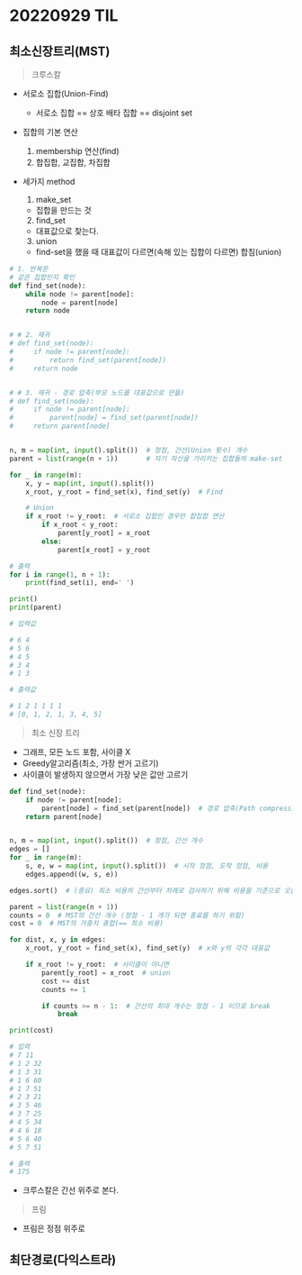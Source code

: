 # 20220929 TIL

## 최소신장트리(MST)

> 크루스칼

  - 서로소 집합(Union-Find)
    - 서로소 집합 == 상호 배타 집합 == disjoint set

  - 집합의 기본 연산
    1. membership 연산(find)
    2. 합집합, 교집합, 차집합

  - 세가지 method

    1. make_set

      - 집합을 만드는 것

    2. find_set

      - 대표값으로 찾는다.

    3. union

      - find-set을 했을 때 대표값이 다르면(속해 있는 집합이 다르면) 합침(union)

```py
# 1. 반복문
# 같은 집합인지 확인
def find_set(node):
    while node != parent[node]:
        node = parent[node]
    return node


# # 2. 재귀
# def find_set(node):
#     if node != parent[node]:
#         return find_set(parent[node])
#     return node


# # 3. 재귀 - 경로 압축(부모 노드를 대표값으로 만듦)
# def find_set(node):
#     if node != parent[node]:
#         parent[node] = find_set(parent[node])
#     return parent[node]


n, m = map(int, input().split())  # 정점, 간선(Union 횟수) 개수
parent = list(range(n + 1))       # 자기 자신을 가리키는 집합들의 make-set

for _ in range(m):
    x, y = map(int, input().split())
    x_root, y_root = find_set(x), find_set(y)  # Find

    # Union
    if x_root != y_root:  # 서로소 집합인 경우만 합집합 연산
        if x_root < y_root:
            parent[y_root] = x_root
        else:
            parent[x_root] = y_root

# 출력
for i in range(1, n + 1):
    print(find_set(i), end=' ')

print()
print(parent)

# 입력값

# 6 4
# 5 6
# 4 5
# 3 4
# 1 3

# 출력값

# 1 2 1 1 1 1 
# [0, 1, 2, 1, 3, 4, 5]
```

> 최소 신장 트리

- 그래프, 모든 노드 포함, 사이클 X
- Greedy알고리즘(최소, 가장 싼거 고르기)
- 사이클이 발생하지 않으면서 가장 낮은 값만 고르기

```py
def find_set(node):
    if node != parent[node]:
        parent[node] = find_set(parent[node])  # 경로 압축(Path compression)
    return parent[node]


n, m = map(int, input().split())  # 정점, 간선 개수
edges = []
for _ in range(m):
    s, e, w = map(int, input().split())  # 시작 정점, 도착 정점, 비용
    edges.append((w, s, e))

edges.sort()  # (중요) 최소 비용의 간선부터 차례로 검사하기 위해 비용을 기준으로 오름차순 정렬

parent = list(range(n + 1))
counts = 0  # MST의 간선 개수 (정점 - 1 개가 되면 종료를 하기 위함)
cost = 0  # MST의 가중치 총합(== 최소 비용)

for dist, x, y in edges:
    x_root, y_root = find_set(x), find_set(y)  # x와 y의 각각 대표값

    if x_root != y_root:  # 사이클이 아니면
        parent[y_root] = x_root  # union
        cost += dist
        counts += 1

        if counts >= n - 1:  # 간선의 최대 개수는 정점 - 1 이므로 break
            break

print(cost)

# 입력
# 7 11
# 1 2 32
# 1 3 31
# 1 6 60
# 1 7 51
# 2 3 21
# 3 5 46
# 3 7 25
# 4 5 34
# 4 6 18
# 5 6 40
# 5 7 51

# 출력
# 175
```

- 크루스칼은 간선 위주로 본다.

> 프림

- 프림은 정점 위주로


## 최단경로(다익스트라)